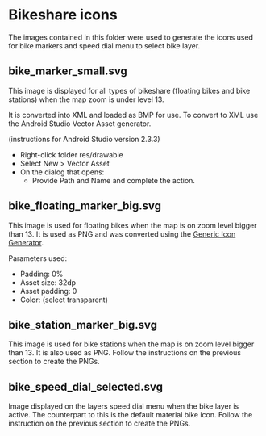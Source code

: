 # Bikeshare icons
The images contained in this folder were used to generate the icons used for bike markers and speed 
dial menu to select bike layer.

## bike_marker_small.svg
This image is displayed for all types of bikeshare (floating bikes and bike stations) when the map
zoom is under level 13.

It is converted into XML and loaded as BMP for use. To convert to XML use the Android Studio 
Vector Asset generator.
  
(instructions for Android Studio version 2.3.3)
- Right-click folder res/drawable
- Select New > Vector Asset
- On the dialog that opens:
    - Provide Path and Name and complete the action.
 
 ## bike_floating_marker_big.svg
This image is used for floating bikes when the map is on zoom level bigger than 13. It is used as PNG and was converted using the [Generic Icon 
Generator](https://romannurik.github.io/AndroidAssetStudio/icons-generic.html).

Parameters used:
- Padding: 0%
- Asset size: 32dp
- Asset padding: 0
- Color: (select transparent)

## bike_station_marker_big.svg
This image is used for bike stations when the map is on zoom level bigger than 13. It is also used 
as PNG. Follow the instructions on the previous section to create the PNGs.

## bike_speed_dial_selected.svg
Image displayed on the layers speed dial menu when the bike layer is active. The counterpart to this 
is the default material bike icon. Follow the instruction on the previous section to create the PNGs.